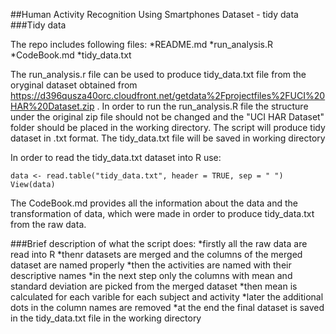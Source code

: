 ##Human Activity Recognition Using Smartphones Dataset - tidy data
###Tidy data

The repo includes following files:
*README.md
*run_analysis.R
*CodeBook.md
*tidy_data.txt

The run_analysis.r file can be used to produce tidy_data.txt file from the oryginal dataset obtained from https://d396qusza40orc.cloudfront.net/getdata%2Fprojectfiles%2FUCI%20HAR%20Dataset.zip . In order to run the run_analysis.R file the structure under the original zip file should not be changed and the "UCI HAR Dataset" folder should be placed in the working directory. The script will produce tidy dataset in .txt format. The tidy_data.txt file will be saved in working directory

In order to read the tidy_data.txt dataset into R use:

	data <- read.table("tidy_data.txt", header = TRUE, sep = " ")
	View(data)

The CodeBook.md provides all the information about the data and the transformation of data, which were made in order to produce tidy_data.txt from the raw data.

###Brief description of what the script does:
*firstly all the raw data are read into R
*thenr datasets are merged and the columns of the merged dataset are named properly
*then the activities are named with their descriptive names
*in the next step only the columns with mean and standard deviation are picked from the merged dataset
*then mean is calculated for each varible for each subject and activity
*later the additional dots in the column names are removed
*at the end the final dataset is saved in the tidy_data.txt file in the working directory